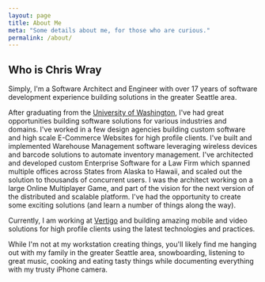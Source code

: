 ```yaml
---
layout: page
title: About Me
meta: "Some details about me, for those who are curious."
permalink: /about/
---
```

## Who is Chris Wray

Simply, I'm a Software Architect and Engineer with over 17 years of software development experience building solutions in the greater Seattle area.

After graduating from the [University of Washington](http://www.washington.edu/), I've had great opportunities building software solutions for various industries and domains. I've worked in a few design agencies building custom software and high scale E-Commerce Websites for high profile clients. I've built and implemented Warehouse Management software leveraging wireless devices and barcode solutions to automate inventory management. I've architected and developed custom Enterprise Software for a Law Firm which spanned multiple offices across States from Alaska to Hawaii, and scaled out the solution to thousands of concurrent users. I was the architect working on a large Online Multiplayer Game, and part of the vision for the next version of the distributed and scalable platform. I've had the opportunity to create some exciting solutions (and learn a number of things along the way).

Currently, I am working at [Vertigo](http://vertigo.com) and building amazing mobile and video solutions for high profile clients using the latest technologies and practices.

While I'm not at my workstation creating things, you'll likely find me hanging out with my family in the greater Seattle area, snowboarding, listening to great music, cooking and eating tasty things while documenting everything with my trusty iPhone camera.
